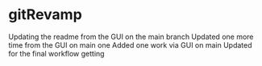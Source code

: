 # gitRevamp

Updating the readme from the GUI on the main branch
Updated one more time from the GUI on main one
Added one work via GUI on main
Updated for the final workflow getting

